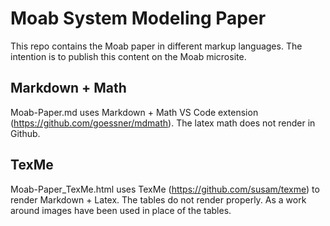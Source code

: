 # Moab System Modeling Paper

This repo contains the Moab paper in different markup languages. The intention is to publish this content on the Moab microsite.


## Markdown + Math

Moab-Paper.md uses Markdown + Math VS Code extension (https://github.com/goessner/mdmath). The latex math does not render in Github.

## TexMe

Moab-Paper_TexMe.html uses TexMe (https://github.com/susam/texme) to render Markdown + Latex. The tables do not render properly. As a work around images have been used in place of the tables.
